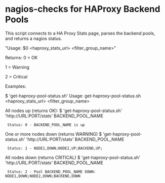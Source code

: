 # nagios-checks for HAProxy Backend Pools

This script connects to a HA Proxy Stats page, parses the backend pools, and returns a nagios status.

"Usage: $0 <haproxy_stats_url> <filter_group_name>"

Returns:
0 = OK

1 = Warning

2 = Critical

Examples:


$ 'get-haproxy-pool-status.sh'
Usage: get-haproxy-pool-status.sh <haproxy_stats_url> <filter_group_name>


All nodes up (returns OK):
     $ 'get-haproxy-pool-status.sh' 'http://URL:PORT/stats' BACKEND_POOL_NAME

     Status: 0 - BACKEND_POOL_NAME is up




One or more nodes down (returns WARNING)
     $ 'get-haproxy-pool-status.sh' 'http://URL:PORT/stats' BACKEND_POOL_NAME

     Status: 1 - NODE1,DOWN;NODE2,UP;BACKEND,UP;



All nodes down (returns CRITICAL)
     $ 'get-haproxy-pool-status.sh' 'http://URL:PORT/stats' BACKEND_POOL_NAME

     Status: 2 - Pool BACKEND_POOL_NAME DOWN: NODE1,DOWN;NODE2,DOWN;BACKEND,DOWN
